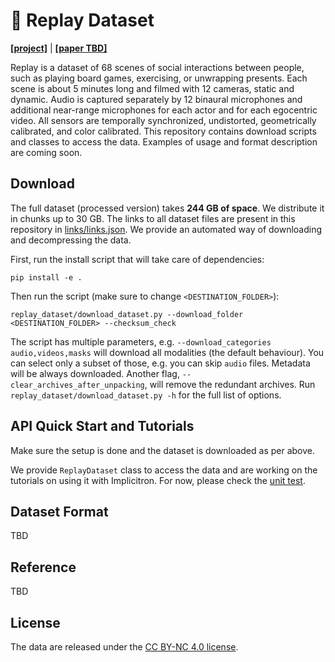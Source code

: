 # 🔁 Replay Dataset

**[[project]](https://replay-dataset.github.io/)** | **[[paper TBD]](https://arxiv.org/abs/)**

Replay is a dataset of 68 scenes of social interactions between people, such as playing board games, exercising, or unwrapping presents.
Each scene is about 5 minutes long and filmed with 12 cameras, static and dynamic.
Audio is captured separately by 12 binaural microphones and additional near-range microphones for each actor and for each egocentric video.
All sensors are temporally synchronized, undistorted, geometrically calibrated, and color calibrated.
This repository contains download scripts and classes to access the data.
Examples of usage and format description are coming soon.

## Download

The full dataset (processed version) takes **244 GB of space**. We distribute it in chunks up to 30 GB.
The links to all dataset files are present in this repository in [links/links.json](links/links.json).
We provide an automated way of downloading and decompressing the data.

First, run the install script that will take care of dependencies:

```
pip install -e .
```

Then run the script (make sure to change `<DESTINATION_FOLDER>`):

```
replay_dataset/download_dataset.py --download_folder <DESTINATION_FOLDER> --checksum_check
```

The script has multiple parameters, e.g. `--download_categories audio,videos,masks` will download all modalities (the default behaviour).
You can select only a subset of those, e.g. you can skip `audio` files.
Metadata will be always downloaded.
Another flag, `--clear_archives_after_unpacking`, will remove the redundant archives.
Run `replay_dataset/download_dataset.py -h` for the full list of options.


## API Quick Start and Tutorials

Make sure the setup is done and the dataset is downloaded as per above.

We provide `ReplayDataset` class to access the data and are working on the tutorials on using it with Implicitron.
For now, please check the [unit test](tests/test_replay_dataset.py).

## Dataset Format

TBD

## Reference

TBD

## License

The data are released under the [CC BY-NC 4.0 license](LICENSE).


